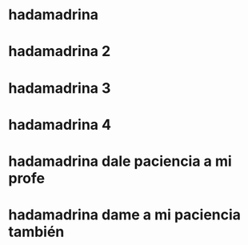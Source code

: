 # hadamadrina
# hadamadrina 2
# hadamadrina 3
# hadamadrina 4
# hadamadrina dale paciencia a mi profe
# hadamadrina dame a mi paciencia también
